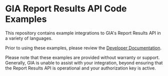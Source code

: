 # GIA Report Results API Code Examples

This repository contains example integrations to GIA's Report Results API in a variety of languages.

Prior to using these examples, please review the [Developer Documentation](https://gialaboratory.github.io).

Please note that these examples are provided without warranty or support. Generally, GIA is unable to assist with your integration, beyond ensuring that the Report Results API is operational and your authorization key is active.